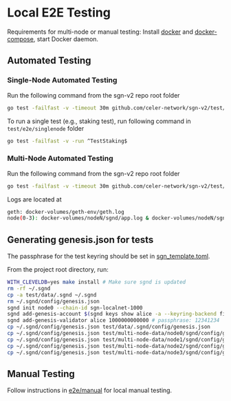 # Local E2E Testing

Requirements for multi-node or manual testing: Install [docker](https://docs.docker.com/install/) and [docker-compose](https://docs.docker.com/compose/install/), start Docker daemon.

## Automated Testing

### Single-Node Automated Testing

Run the following command from the sgn-v2 repo root folder

```sh
go test -failfast -v -timeout 30m github.com/celer-network/sgn-v2/test/e2e/singlenode
```

To run a single test (e.g., staking test), run following command in `test/e2e/singlenode` folder

```sh
go test -failfast -v -run ^TestStaking$
```

### Multi-Node Automated Testing

Run the following command from the sgn-v2 repo root folder

```sh
go test -failfast -v -timeout 30m github.com/celer-network/sgn-v2/test/e2e/multinode
```
Logs are located at

```sh
geth: docker-volumes/geth-env/geth.log
node(0-3): docker-volumes/nodeN/sgnd/app.log & docker-volumes/nodeN/sgnd/tendermint.log
```

## Generating genesis.json for tests

The passphrase for the test keyring should be set in [sgn_template.toml](data/.sgnd/config/sgn_template.toml).

From the project root directory, run:

```sh
WITH_CLEVELDB=yes make install # Make sure sgnd is updated
rm -rf ~/.sgnd
cp -a test/data/.sgnd ~/.sgnd
rm ~/.sgnd/config/genesis.json
sgnd init node0 --chain-id sgn-localnet-1000
sgnd add-genesis-account $(sgnd keys show alice -a --keyring-backend file --keyring-dir ~/.sgnd) 100stake
sgnd add-genesis-validator alice 1000000000000 # passphrase: 12341234
cp ~/.sgnd/config/genesis.json test/data/.sgnd/config/genesis.json
cp ~/.sgnd/config/genesis.json test/multi-node-data/node0/sgnd/config/genesis.json
cp ~/.sgnd/config/genesis.json test/multi-node-data/node1/sgnd/config/genesis.json
cp ~/.sgnd/config/genesis.json test/multi-node-data/node2/sgnd/config/genesis.json
cp ~/.sgnd/config/genesis.json test/multi-node-data/node3/sgnd/config/genesis.json
```

## Manual Testing

Follow instructions in [e2e/manual](./e2e/manual/README.md) for local manual testing.
